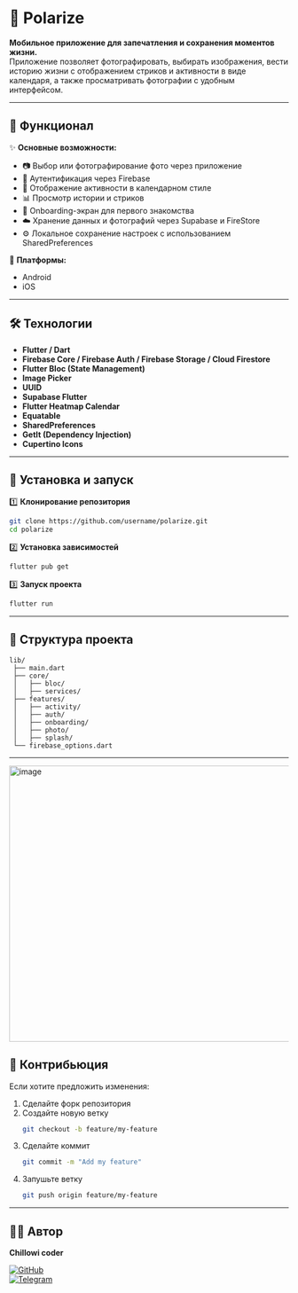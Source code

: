 # 📸 Polarize

**Мобильное приложение для запечатления и сохранения моментов жизни.**  
Приложение позволяет фотографировать, выбирать изображения, вести историю жизни с отображением стриков и активности в виде календаря, а также просматривать фотографии с удобным интерфейсом.

---

## 🚀 Функционал  

✨ **Основные возможности:**  
- 📷 Выбор или фотографирование фото через приложение  
- 🔐 Аутентификация через Firebase  
- 📅 Отображение активности в календарном стиле 
- 📊 Просмотр истории и стриков  
- 🚪 Onboarding-экран для первого знакомства  
- ☁️ Хранение данных и фотографий через Supabase и FireStore
- ⚙️ Локальное сохранение настроек с использованием SharedPreferences  

📱 **Платформы:**  
- Android  
- iOS  

---

## 🛠️ Технологии  

- **Flutter / Dart**  
- **Firebase Core / Firebase Auth / Firebase Storage / Cloud Firestore**  
- **Flutter Bloc (State Management)**  
- **Image Picker**  
- **UUID**  
- **Supabase Flutter**  
- **Flutter Heatmap Calendar**  
- **Equatable**  
- **SharedPreferences**  
- **GetIt (Dependency Injection)**  
- **Cupertino Icons**  

---

## 📂 Установка и запуск  

1️⃣ **Клонирование репозитория**  
```bash
git clone https://github.com/username/polarize.git
cd polarize
```

2️⃣ **Установка зависимостей**  
```bash
flutter pub get
```

3️⃣ **Запуск проекта**  
```bash
flutter run
```

---

## 📌 Структура проекта  

```plaintext
lib/
 ├── main.dart
 ├── core/
 │   ├── bloc/
 │   ├── services/
 ├── features/
 │   ├── activity/
 │   ├── auth/
 │   ├── onboarding/
 │   ├── photo/
 │   ├── splash/
 └── firebase_options.dart
```

---
<img width="806" height="498" alt="image" src="https://github.com/user-attachments/assets/4fcf5920-461e-418b-8874-74310afb9eb0" />





## 🤝 Контрибьюция  

Если хотите предложить изменения:  

1. Сделайте форк репозитория  
2. Создайте новую ветку  
   ```bash
   git checkout -b feature/my-feature
   ```
3. Сделайте коммит  
   ```bash
   git commit -m "Add my feature"
   ```
4. Запушьте ветку  
   ```bash
   git push origin feature/my-feature
   ```

---

## 🧑‍💻 Автор  

**Chillowi coder**

[![GitHub](https://img.shields.io/badge/GitHub-000?style=for-the-badge&logo=github&logoColor=white)](https://github.com/Chillowi_coder)  
[![Telegram](https://img.shields.io/badge/Telegram-26A5E4?style=for-the-badge&logo=telegram&logoColor=white)](https://t.me/l_2b2t_l)
